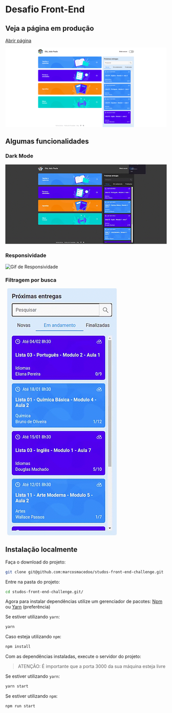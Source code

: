 # Desafio Front-End

## Veja a página em produção

[Abrir página](https://marcosmacedoo.github.io/studos-front-end-challenge/)

![projeto](https://github.com/marcosmacedoo/studos-front-end-challenge/blob/main/.github/screenshots/pagina.png?raw=true)

## Algumas funcionalidades

### Dark Mode

![Gif de Dark Mode](https://github.com/marcosmacedoo/studos-front-end-challenge/blob/main/.github/gifs/studos-dark-mode-2021-04-10_15.56.00.gif?raw=true)

### Responsividade

![Gif de Responsividade](https://github.com/marcosmacedoo/studos-front-end-challenge/blob/main/.github/gifs/studos-responsividade-2021-04-10_16.01.49.gif?raw=true)

### Filtragem por busca

![Gif de Filtragem por busca](https://github.com/marcosmacedoo/studos-front-end-challenge/blob/main/.github/gifs/studos-filtragem-por-input-2021-04-10_16.08.48.gif?raw=true)

## Instalação localmente

Faça o download do projeto:

```bash
git clone git@github.com:marcosmacedoo/studos-front-end-challenge.git
```

Entre na pasta do projeto:

```bash
cd studos-front-end-challenge.git/
```

Agora para instalar dependências utilize um gerenciador de pacotes: [Npm](https://www.npmjs.com/) ou [Yarn](https://classic.yarnpkg.com/en/) (preferência)

Se estiver utilizando `yarn`:
```bash
yarn
```

Caso esteja utilizando `npm`:
```bash
npm install
```

Com as dependências instaladas, execute o servidor do projeto:

> ATENÇÃO: É importante que a porta 3000 da sua máquina esteja livre

Se estiver utilizando `yarn`:
```bash
yarn start
```

Se estiver utilizando `npm`:
```bash
npm run start
```
